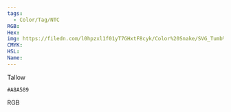```yaml
---
tags:
  - Color/Tag/NTC
RGB:
Hex:
img: https://filedn.com/l0hpzxl1f01yT7GHxtF8cyk/Color%20Snake/SVG_Tumb%20Mass%20No%20Name/A8A589.svg
CMYK:
HSL:
Name:
---
```

Tallow
```palette
#A8A589
```
RGB
